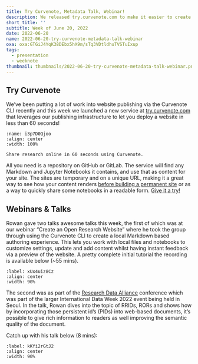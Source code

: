 ```yaml
---
title: Try Curvenote, Metadata Talk, Webinar!
description: We released try.curvenote.com to make it easier to create a Curvenote site!
short_title: ''
subtitle: Week of June 20, 2022
date: 2022-06-20
name: 2022-06-20-try-curvenote-metadata-talk-webinar
oxa: oxa:GTGiJ4YqK38DEbx5hX9m/sTq3VDtldhuTVSTuIxup
tags:
  - presentation
  - weeknote
thumbnail: thumbnails/2022-06-20-try-curvenote-metadata-talk-webinar.png
---
```


## Try Curvenote

We’ve been putting a lot of work into website publishing via the Curvenote CLI recently and this week we launched a new service at [try.curvenote.com](https://try.curvenote.com) that leverages our publishing infrastructure to let you deploy a website in less than 60 seconds!

```{figure} images/GTGiJ4YqK38DEbx5hX9m-Qwjk3oPLofetix1qLIEm-v1.png
:name: i3p7D0Qjoo
:align: center
:width: 100%

Share research online in 60 seconds using Curvenote.
```

All you need is a repository on GitHub or GitLab. The service will find any Markdown and Jupyter Notebooks it contains, and use that as content for your site. The sites are temporary and on a unique URL, making it a great way to see how your content renders [before building a permanent site](https://docs.curvenote.com/web/launchpad) or as a way to quickly share some notebooks in a readable form. [Give it a try!](https://try.curvenote.com/)

## Webinars & Talks

Rowan gave two talks awesome talks this week, the first of which was at our webinar “Create an Open Research Website” where he took the group through using the Curvenote CLI to create a local Markdown based authoring experience. This lets you work with local files and notebooks to customize settings, update and add content whilst having instant feedback via a preview of the website. A pretty complete initial tutorial the recording is available below (\~55 mins).

```{iframe} https://www.youtube-nocookie.com/embed/LviMD9zE3FM
:label: xUx4uiz8Cz
:align: center
:width: 90%
```

The second was as part of the [Research Data Alliance](https://www.rd-alliance.org/) conference which was part of the larger International Data Week 2022 event being held in Seoul. In the talk, Rowan dives into the topic of RRIDs, RORs and shows how by incorporating those persistent id’s (PIDs) into web-based documents, it’s possible to give rich information to readers as well improving the semantic quality of the document.

Catch up with his talk below (8 mins):

```{iframe} https://www.youtube-nocookie.com/embed/Ax8rqFNP7BM
:label: kKYi2rGtJ2
:align: center
:width: 90%
```
